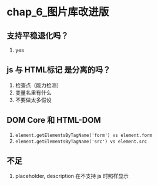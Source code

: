 # chap_6_图片库改进版

## 支持平稳退化吗？
1. yes

## js 与 HTML标记 是分离的吗？
1. 检查点（能力检测）
2. 变量名里有什么
3. 不要做太多假设

## DOM Core 和 HTML-DOM
1. `element.getElementsByTagName('form') vs element.form`
2. `element.getElementsByTagName('src') vs element.src`

## 不足
1. placeholder, description 在不支持 js 时照样显示
